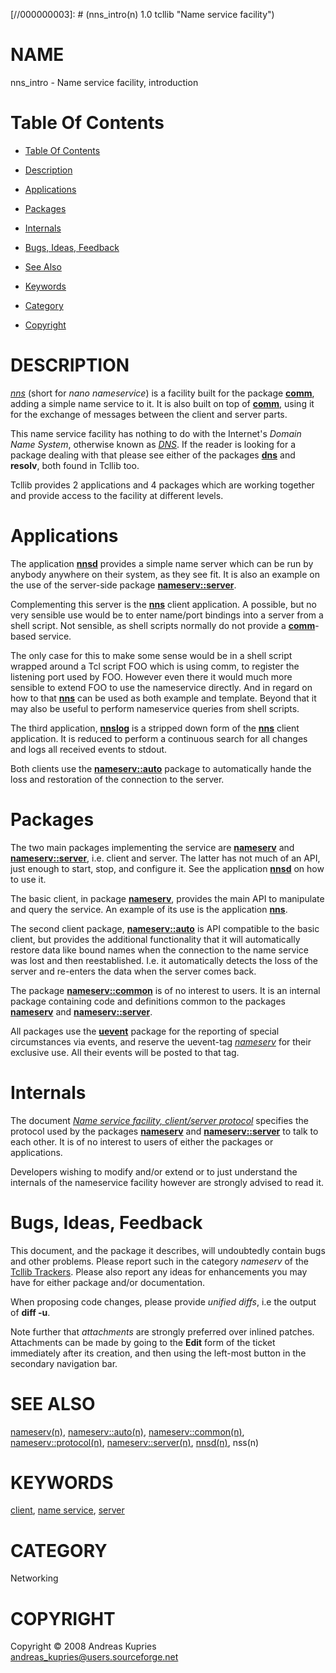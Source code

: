 
[//000000001]: # (nns_intro - Name service facility)
[//000000002]: # (Generated from file 'nns_intro.man' by tcllib/doctools with format 'markdown')
[//000000003]: # (nns_intro(n) 1.0 tcllib "Name service facility")

# NAME

nns_intro - Name service facility, introduction

# <a name='toc'></a>Table Of Contents

  -  [Table Of Contents](#toc)

  -  [Description](#section1)

  -  [Applications](#section2)

  -  [Packages](#section3)

  -  [Internals](#section4)

  -  [Bugs, Ideas, Feedback](#section5)

  -  [See Also](#see-also)

  -  [Keywords](#keywords)

  -  [Category](#category)

  -  [Copyright](#copyright)

# <a name='description'></a>DESCRIPTION

*[nns](../../apps/nns.md)* (short for *nano nameservice*) is a facility built
for the package __[comm](../comm/comm.md)__, adding a simple name service to it.
It is also built on top of __[comm](../comm/comm.md)__, using it for the
exchange of messages between the client and server parts.

This name service facility has nothing to do with the Internet's *Domain Name
System*, otherwise known as *[DNS](../../../../index.md#dns)*. If the reader is
looking for a package dealing with that please see either of the packages
__[dns](../dns/tcllib_dns.md)__ and __resolv__, both found in Tcllib too.

Tcllib provides 2 applications and 4 packages which are working together and
provide access to the facility at different levels.

# <a name='section2'></a>Applications

The application __[nnsd](../../apps/nnsd.md)__ provides a simple name server
which can be run by anybody anywhere on their system, as they see fit. It is
also an example on the use of the server-side package
__[nameserv::server](nns_server.md)__.

Complementing this server is the __[nns](../../apps/nns.md)__ client
application. A possible, but no very sensible use would be to enter name/port
bindings into a server from a shell script. Not sensible, as shell scripts
normally do not provide a __[comm](../comm/comm.md)__-based service.

The only case for this to make some sense would be in a shell script wrapped
around a Tcl script FOO which is using comm, to register the listening port used
by FOO. However even there it would much more sensible to extend FOO to use the
nameservice directly. And in regard on how to that __[nns](../../apps/nns.md)__
can be used as both example and template. Beyond that it may also be useful to
perform nameservice queries from shell scripts.

The third application, __[nnslog](../../apps/nnslog.md)__ is a stripped down
form of the __[nns](../../apps/nns.md)__ client application. It is reduced to
perform a continuous search for all changes and logs all received events to
stdout.

Both clients use the __[nameserv::auto](nns_auto.md)__ package to automatically
hande the loss and restoration of the connection to the server.

# <a name='section3'></a>Packages

The two main packages implementing the service are __[nameserv](nns_client.md)__
and __[nameserv::server](nns_server.md)__, i.e. client and server. The latter
has not much of an API, just enough to start, stop, and configure it. See the
application __[nnsd](../../apps/nnsd.md)__ on how to use it.

The basic client, in package __[nameserv](nns_client.md)__, provides the main
API to manipulate and query the service. An example of its use is the
application __[nns](../../apps/nns.md)__.

The second client package, __[nameserv::auto](nns_auto.md)__ is API compatible
to the basic client, but provides the additional functionality that it will
automatically restore data like bound names when the connection to the name
service was lost and then reestablished. I.e. it automatically detects the loss
of the server and re-enters the data when the server comes back.

The package __[nameserv::common](nns_common.md)__ is of no interest to users. It
is an internal package containing code and definitions common to the packages
__[nameserv](nns_client.md)__ and __[nameserv::server](nns_server.md)__.

All packages use the __[uevent](../uev/uevent.md)__ package for the reporting of
special circumstances via events, and reserve the uevent-tag
*[nameserv](nns_client.md)* for their exclusive use. All their events will be
posted to that tag.

# <a name='section4'></a>Internals

The document *[Name service facility, client/server protocol](nns_protocol.md)*
specifies the protocol used by the packages __[nameserv](nns_client.md)__ and
__[nameserv::server](nns_server.md)__ to talk to each other. It is of no
interest to users of either the packages or applications.

Developers wishing to modify and/or extend or to just understand the internals
of the nameservice facility however are strongly advised to read it.

# <a name='section5'></a>Bugs, Ideas, Feedback

This document, and the package it describes, will undoubtedly contain bugs and
other problems. Please report such in the category *nameserv* of the [Tcllib
Trackers](http://core.tcl.tk/tcllib/reportlist). Please also report any ideas
for enhancements you may have for either package and/or documentation.

When proposing code changes, please provide *unified diffs*, i.e the output of
__diff -u__.

Note further that *attachments* are strongly preferred over inlined patches.
Attachments can be made by going to the __Edit__ form of the ticket immediately
after its creation, and then using the left-most button in the secondary
navigation bar.

# <a name='see-also'></a>SEE ALSO

[nameserv(n)](nns_client.md), [nameserv::auto(n)](nns_auto.md),
[nameserv::common(n)](nns_common.md), [nameserv::protocol(n)](nns_protocol.md),
[nameserv::server(n)](nns_server.md), [nnsd(n)](../../apps/nnsd.md), nss(n)

# <a name='keywords'></a>KEYWORDS

[client](../../../../index.md#client), [name
service](../../../../index.md#name_service),
[server](../../../../index.md#server)

# <a name='category'></a>CATEGORY

Networking

# <a name='copyright'></a>COPYRIGHT

Copyright &copy; 2008 Andreas Kupries <andreas_kupries@users.sourceforge.net>
